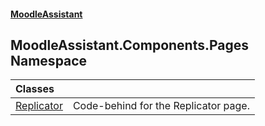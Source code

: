 #### [MoodleAssistant](index.md 'index')

## MoodleAssistant.Components.Pages Namespace

| Classes | |
| :--- | :--- |
| [Replicator](MoodleAssistant.Components.Pages.Replicator.md 'MoodleAssistant.Components.Pages.Replicator') | Code-behind for the Replicator page. |
